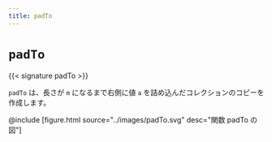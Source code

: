 ```yaml
---
title: padTo
---
```


# `padTo`

{{< signature padTo >}}

`padTo` は、長さが `m` になるまで右側に値 `a` を詰め込んだコレクションのコピーを作成します。

@include [figure.html source="../images/padTo.svg" desc="関数 padTo の図"]
